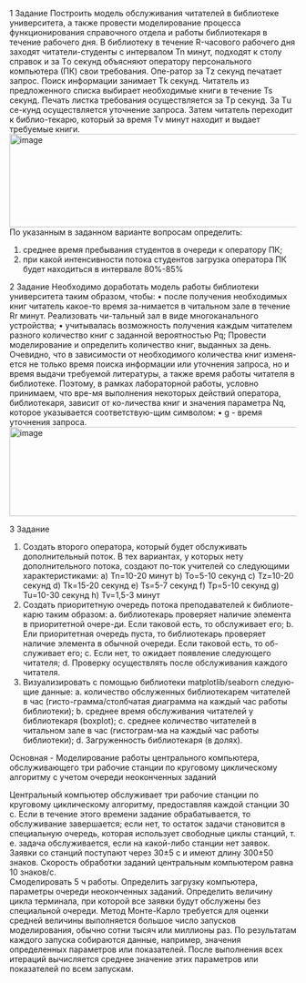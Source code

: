 1 Задание
Построить модель обслуживания читателей в библиотеке университета, а также провести моделирование процесса функционирования справочного отдела и работы библиотекаря в течение рабочего дня. 
В библиотеку в течение R-часового рабочего дня заходят читатели-студенты с интервалом Tn минут, подходят к столу справок и за Тo секунд объясняют оператору персонального компьютера (ПК) свои требования. Опе-ратор за Тz секунд печатает запрос. Поиск информации занимает Тk секунд. Читатель из предложенного списка выбирает необходимые книги в течение Ts секунд. Печать листка требования осуществляется за Тp секунд. За Тu се-кунд осуществляется уточнение запроса. Затем читатель переходит к библио-текарю, который за время Тv минут находит и выдает требуемые книги. 
<img width="770" height="164" alt="image" src="https://github.com/user-attachments/assets/4dc6b86b-d6b6-44de-b7e4-fa8493313123" />
По указанным в заданном варианте вопросам определить:
1. среднее время пребывания студентов в очереди к оператору ПК;
2. при какой интенсивности потока студентов загрузка оператора ПК будет находиться в интервале 80%-85%

2 Задание
Необходимо доработать модель работы библиотеки университета таким образом, чтобы:
•	после получения необходимых книг читатель какое-то время за-нимается в читальном зале в течение Rr минут. Реализовать чи-тальный зал в виде многоканального устройства; 
•	учитывалась возможность получения каждым читателем разного количество книг с заданной вероятностью Pq; 
Провести моделирование и определить количество книг, выданных за день.
Очевидно, что в зависимости от необходимого количества книг изменя-ется не только время поиска информации или уточнения запроса, но и время выдачи требуемой литературы, а также время работы читателя в библиотеке. 
Поэтому, в рамках лабораторной работы, условно принимаем, что вре-мя выполнения некоторых действий оператора, библиотекаря, зависит от ко-личества книг и значения параметра Nq, которое указывается соответствую-щим символом:
•	g - время уточнения запроса.
<img width="944" height="157" alt="image" src="https://github.com/user-attachments/assets/6068f1f5-f6a8-45c6-b943-1aad61c33401" />

3 Задание
1. Создать второго оператора, который будет обслуживать дополнительный поток. В тех вариантах, у которых нету дополнительного потока, создают по-ток учителей со следующими характеристиками:
a)	Tn=10-20 минут
b)	To=5-10 секунд
c)	Tz=10-20 секунд
d)	Tk=15-20 секунд
e)	Ts=5-7 секунд
f)	Tp=5-10 секунд
g)	Tu=10-30 секунд
h)	Tv=1,5-3 минут
 2. Создать приоритетную очередь потока преподавателей к библиоте-карю таким образом:
a.	библиотекарь проверяет наличие элемента в приоритетной очере-ди. Если таковой есть, то обслуживает его;
b.	Ели приоритетная очередь пуста, то библиотекарь проверяет наличие элемента в обычной очереди. Если таковой есть, то об-служивает его;
c.	Если нет, то ожидает появление следующего читателя;
d.	Проверку осуществлять после обслуживания каждого читателя.
 3. Визуализировать с помощью библиотеки matplotlib/seaborn следую-щие данные:
a.	количество обслуженных библиотекарем читателей в час (гисто-грамма/столбчатая диаграмма на каждый час работы библиотеки);
b.	среднее время обслуживания читателей у библиотекаря (boxplot);
c.	среднее количество читателей в читальном зале в час (гистограм-ма на каждый час работы библиотеки);
d.	Загруженность библиотекаря (в долях).

Основная -  Моделирование работы центрального компьютера, обслуживающего три рабочие станции по круговому циклическому алгоритму с учетом очереди неоконченных заданий 

Центральный компьютер обслуживает три рабочие станции по круговому циклическому алгоритму, предоставляя каждой станции 30 с. Если в течение этого времени задание обрабатывается, то обслуживание завершается; если нет, то остаток задачи становится в специальную очередь, которая использует свободные циклы станций, т. е. задача обслуживается, если на какой-либо станции нет заявок. Заявки со станций поступают через 30±5 с и имеют длину 300±50 
знаков. Скорость обработки заданий центральным компьютером равна 10 знаков/с.  
Смоделировать 5 ч работы. Определить загрузку компьютера, параметры очереди неоконченных заданий. Определить величину цикла терминала, при которой все заявки будут обслужены без специальной очереди. 
Метод Монте-Карло требуется  для оценки средней величины выполняется большое число запусков моделирования, обычно сотни тысяч или миллионы раз. По результатам каждого запуска собираются данные, например, значения определенных параметров или показателей. После выполнения всех итераций вычисляется среднее значение этих параметров или показателей по всем запускам.
